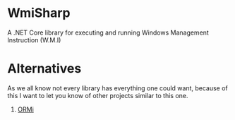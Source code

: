 # WmiSharp
A .NET Core library for executing and running Windows Management Instruction (W.M.I)


# Alternatives
As we all know not every library has everything one could want, because of this I want to let you know of other projects similar to this one. 
1. [ORMi](https://github.com/nicoriff/ORMi)
